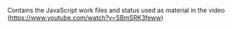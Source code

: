 Contains the JavaScript work files and status used as material in the video (https://www.youtube.com/watch?v=SBmSRK3feww)